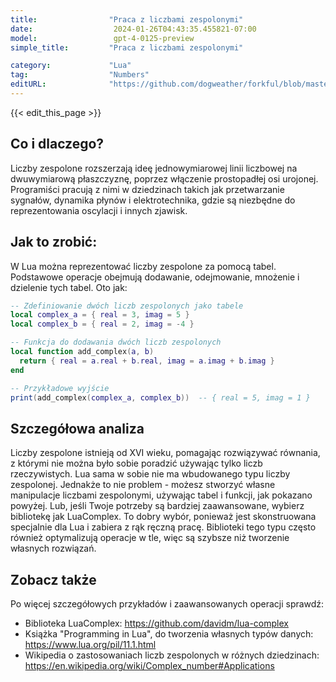 ```yaml
---
title:                "Praca z liczbami zespolonymi"
date:                  2024-01-26T04:43:35.455821-07:00
model:                 gpt-4-0125-preview
simple_title:         "Praca z liczbami zespolonymi"

category:             "Lua"
tag:                  "Numbers"
editURL:              "https://github.com/dogweather/forkful/blob/master/content/pl/lua/working-with-complex-numbers.md"
---
```


{{< edit_this_page >}}

## Co i dlaczego?
Liczby zespolone rozszerzają ideę jednowymiarowej linii liczbowej na dwuwymiarową płaszczyznę, poprzez włączenie prostopadłej osi urojonej. Programiści pracują z nimi w dziedzinach takich jak przetwarzanie sygnałów, dynamika płynów i elektrotechnika, gdzie są niezbędne do reprezentowania oscylacji i innych zjawisk.

## Jak to zrobić:
W Lua można reprezentować liczby zespolone za pomocą tabel. Podstawowe operacje obejmują dodawanie, odejmowanie, mnożenie i dzielenie tych tabel. Oto jak:

```lua
-- Zdefiniowanie dwóch liczb zespolonych jako tabele
local complex_a = { real = 3, imag = 5 }
local complex_b = { real = 2, imag = -4 }

-- Funkcja do dodawania dwóch liczb zespolonych
local function add_complex(a, b)
  return { real = a.real + b.real, imag = a.imag + b.imag }
end

-- Przykładowe wyjście
print(add_complex(complex_a, complex_b))  -- { real = 5, imag = 1 }
```

## Szczegółowa analiza
Liczby zespolone istnieją od XVI wieku, pomagając rozwiązywać równania, z którymi nie można było sobie poradzić używając tylko liczb rzeczywistych. Lua sama w sobie nie ma wbudowanego typu liczby zespolonej. Jednakże to nie problem - możesz stworzyć własne manipulacje liczbami zespolonymi, używając tabel i funkcji, jak pokazano powyżej. Lub, jeśli Twoje potrzeby są bardziej zaawansowane, wybierz bibliotekę jak LuaComplex. To dobry wybór, ponieważ jest skonstruowana specjalnie dla Lua i zabiera z rąk ręczną pracę. Biblioteki tego typu często również optymalizują operacje w tle, więc są szybsze niż tworzenie własnych rozwiązań.

## Zobacz także
Po więcej szczegółowych przykładów i zaawansowanych operacji sprawdź:

- Biblioteka LuaComplex: https://github.com/davidm/lua-complex
- Książka "Programming in Lua", do tworzenia własnych typów danych: https://www.lua.org/pil/11.1.html
- Wikipedia o zastosowaniach liczb zespolonych w różnych dziedzinach: https://en.wikipedia.org/wiki/Complex_number#Applications
